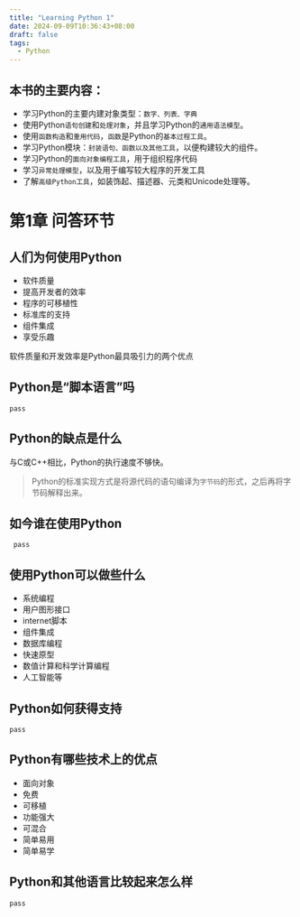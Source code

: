 ```yaml
---
title: "Learning Python 1"
date: 2024-09-09T10:36:43+08:00
draft: false
tags:
  - Python
---
```


## 本书的主要内容：
- 学习Python的主要内建对象类型：`数字、列表、字典`
- 使用Python`语句创建`和`处理对象`，并且学习Python的`通用语法模型`。
- 使用`函数构造`和`重用代码`，`函数`是Python的`基本过程工具`。
- 学习Python模块：`封装语句、函数以及其他工具`，以便构建较大的组件。
- 学习Python的`面向对象编程工具`，用于组织程序代码
- 学习`异常处理模型`，以及用于编写较大程序的开发工具
- 了解`高级Python工具`，如装饰起、描述器、元类和Unicode处理等。
# 第1章 问答环节
## 人们为何使用Python
- 软件质量
- 提高开发者的效率
- 程序的可移植性
- 标准库的支持
- 组件集成
- 享受乐趣

软件质量和开发效率是Python最具吸引力的两个优点

## Python是“脚本语言”吗
`pass`
## Python的缺点是什么
与C或C++相比，Python的执行速度不够快。

> Python的标准实现方式是将源代码的语句编译为`字节码`的形式，之后再将字节码解释出来。

## 如今谁在使用Python
` pass` 
## 使用Python可以做些什么
- 系统编程
- 用户图形接口
- internet脚本
- 组件集成
- 数据库编程
- 快速原型
- 数值计算和科学计算编程
- 人工智能等
## Python如何获得支持
`pass`
## Python有哪些技术上的优点
- 面向对象
- 免费
- 可移植
- 功能强大
- 可混合
- 简单易用
- 简单易学
## Python和其他语言比较起来怎么样
`pass`


